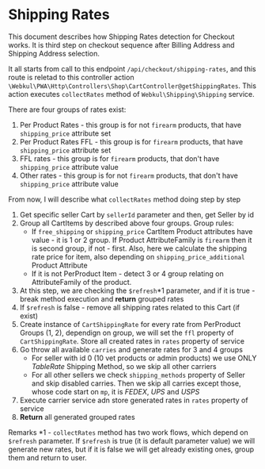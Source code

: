 # Shipping Rates

This document describes how Shipping Rates detection for Checkout works. It is third step on checkout sequence after 
Billing Address and Shipping Address selection.

It all starts from call to this endpoint `/api/checkout/shipping-rates`, and this route is reletad to this controller 
action `\Webkul\PWA\Http\Controllers\Shop\CartController@getShippingRates`. This action executes `collectRates` method 
of `Webkul\Shipping\Shipping` service.

There are four groups of rates exist:
1) Per Product Rates - this group is for not `firearm` products, that have `shipping_price` attribute set
2) Per Product Rates FFL - this group is for `firearm` products, that have `shipping_price` attribute set
2) FFL rates - this group is for `firearm` products, that don't have `shipping_price` attribute value
3) Other rates - this group is for not `firearm` products, that don't have `shipping_price` attribute value

From now, I will describe what `collectRates` method doing step by step
1) Get specific seller Cart by `sellerId` parameter and then, get Seller by id
2) Group all CartItems by described above four groups. Group rules:
    - If `free_shipping` or `shipping_price` CartItem Product attributes have value - it is 1 or 2 group. If Product 
      AttributeFamily is `firearm` then it is second group, if not - first. Also, here we calculate the shipping rate 
      price for item, also depending on `shipping_price_additional` Product Attribute
    - If it is not PerProduct Item - detect 3 or 4 group relating on AttributeFamily of the product.
3) At this step, we are checking the `$refresh`*1 parameter, and if it is true - break method execution and **return** 
   grouped rates
4) If `$refresh` is false - remove all shipping rates related to this Cart (if exist)
5) Create instance of `CartShippingRate` for every rate from PerProduct Groups (1, 2), dependign on group, we will set
   the `ffl` property of `CartShippingRate`. Store all created rates in `rates` property of service
6) Go throw all available `carries` and generate rates for 3 and 4 groups
    - For seller with id 0 (10 vet products or admin products) we use ONLY *TableRate* Shipping Method, so we skip all 
      other carriers
    - For all other sellers we check `shipping_methods` property of Seller and skip disabled carries. Then we skip 
      all carries except those, whose code start on `mp`, it is *FEDEX*, *UPS* and *USPS*
7) Execute carrier service adn store generated rates in `rates` property of service
8) **Return** all generated grouped rates

Remarks
*1 - `collectRates` method has two work flows, which depend on `$refresh` parameter. If `$refresh` is true (it is default
parameter value) we will generate new rates, but if it is false we will get already existing ones, group them and return
to user.